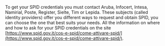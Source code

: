 To get your SPID credentials you must contact Aruba, Infocert, Intesa, Namirial, Poste, Register, Sielte, Tim or Lepida. These subjects (called identity providers) offer you different ways to request and obtain SPID, you can choose the one that best suits your needs. All the information on where and how to ask for your SPID credentials on the site [https://www.spid.gov.it/cos-e-spid/come-attivare-spid/](https://www.spid.gov.it/cos-e-spid/come-attivare-spid/).
